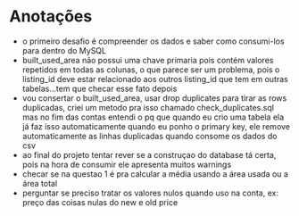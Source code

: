 # Anotações

- o primeiro desafio é compreender os dados e saber como consumi-los para dentro do MySQL
- built_used_area não possui uma chave primaria pois contém valores repetidos em todas as colunas, o que parece ser um problema, pois o listing_id deve estar relacionado aos outros listing_id que tem em outras tabelas...tem que checar esse fato depois
- vou consertar o built_used_area, usar drop duplicates para tirar as rows duplicadas, criei um metodo pra isso chamado check_duplicates.sql mas no fim das contas entendi o pq que quando eu crio uma tabela ela já faz isso automaticamente quando eu ponho o primary key, ele remove automaticamente as linhas duplicadas quando consome os dados do csv
- ao final do projeto tentar rever se a construçao do database tá certa, pois na hora de consumir ele apresenta muitos warnings
- checar se na questao 1 é pra calcular a média usando a área usada ou a área total
- perguntar se preciso tratar os valores nulos quando uso na conta, ex: preço das coisas nulas do new e old price
